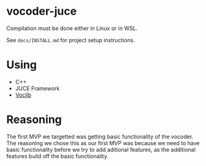 # vocoder-juce

Compilation must be done either in Linux or in WSL.

See `docs/INSTALL.md` for project setup instructions.

# Using

- C++
- JUCE Framework
- [Voclib](https://github.com/blastbay/voclib/tree/master)

# Reasoning

The first MVP we targetted was getting basic functionality of the vocoder. The reasoning we chose this as our first MVP was because we need to have basic functionality before we try to add aditional features, as the additional features build off the basic functionality.
